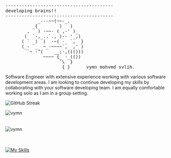 <pre>
----------------------------------------
<span>developing brains!!</span>
----------------------------------------
            _---~~(~~-_.
          _{        )   )
        ,   ) -~~- ( ,-' )_
       (  `-,_..`., )-- '_,)
      ( ` _)  (  -~( -_ `,  }
      (_-  _  ~_-~~~~`,  ,' )
        `~ -^(    __;-,((()))
              ~~~~ {_ -_(())
                    `\  }
                     { }      vymn mohvmd svlih.
</pre>

Software Engineer with extensive experience working with various software development areas. I am looking to continue developing my skills by collaborating with your software developing team. I am equally comfortable working solo as I am in a group setting.
<!-- ### Check out my social medias: -->
<!--
- 💬 [<div><img align="center" src="https://github-readme-stats.vercel.app/api/top-langs/?username=vymn&layout=compact&hide=html" alt="vymn" /></div>](https://www.reddit.com/user/vymn2862)
- 🔗 [LinkedIn](https://www.linkedin.com/in/vymn/)
-->
<!-- ![ github stats](https://github-readme-stats.vercel.app/api?username=vymn&theme=merko&show_icons=true) -->

![GitHub Streak](https://github-readme-streak-stats.herokuapp.com/?user=vymn&theme=midnight-purple)

<div><img align="center" src="https://github-readme-stats.vercel.app/api/top-langs/?username=vymn&layout=compact&hide=html&theme=midnight-purple" alt="vymn" /></div>
<br />
<br />
<div><img align="center" src="https://github-readme-stats.vercel.app/api?username=vymn&show_icons=true&theme=midnight-purple" alt="vymn" /></div>

<br />
<br />


[![My Skills](https://skillicons.dev/icons?i=flutter,kotlin,java,python,vue,nodejs,git,tailwindcss,dart,js,bootstrap,firebase,linux,vscode,unreal,postman,github,gitlab,pytorch,androidstudio,eclipse,netbeans)](https://skillicons.dev)


